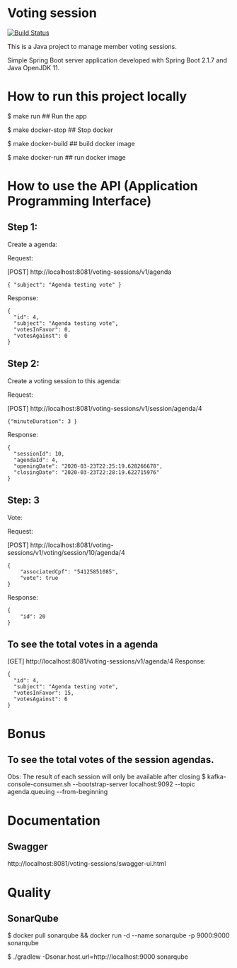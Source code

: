 # Voting session
[![Build Status](https://travis-ci.org/alexdefreitas99/voting-sessions.svg?branch=master)](https://travis-ci.org/alexdefreitas99/voting-sessions)

This is a Java project to manage member voting sessions.

Simple Spring Boot server application developed with Spring Boot 2.1.7 and Java OpenJDK 11.

# How to run this project locally

$ make run ## Run the app

$ make docker-stop ## Stop docker

$ make docker-build ## build docker image

$ make docker-run ## run docker image


# How to use the API (Application Programming Interface)
## Step 1: 
Create a agenda: 

Request:

[POST] http://localhost:8081/voting-sessions/v1/agenda
```
{ "subject": "Agenda testing vote" }
```
Response: 
```
{
  "id": 4,
  "subject": "Agenda testing vote",
  "votesInFavor": 0,
  "votesAgainst": 0
}
```

## Step 2:
Create a voting session to this agenda:

Request:

[POST] http://localhost:8081/voting-sessions/v1/session/agenda/4
```
{"minuteDuration": 3 }
```
Response: 
```
{
  "sessionId": 10,
  "agendaId": 4,
  "openingDate": "2020-03-23T22:25:19.628266678",
  "closingDate": "2020-03-23T22:28:19.622715976"
}
```

## Step: 3
Vote:

Request:

[POST] http://localhost:8081/voting-sessions/v1/voting/session/10/agenda/4
```
{
	"associatedCpf": "54125851085",
	"vote": true
}
```
Response:
```
{
	"id": 20
}
```

## To see the total votes in a agenda 
[GET] http://localhost:8081/voting-sessions/v1/agenda/4
Response: 
```
{
  "id": 4,
  "subject": "Agenda testing vote",
  "votesInFavor": 15,
  "votesAgainst": 6
}
```

# Bonus

## To see the total votes of the session agendas.
Obs: The result of each session will only be available after closing
$ kafka-console-consumer.sh --bootstrap-server localhost:9092 --topic agenda.queuing --from-beginning

# Documentation
## Swagger
http://localhost:8081/voting-sessions/swagger-ui.html

# Quality
## SonarQube
$ docker pull sonarqube && docker run -d --name sonarqube -p 9000:9000 sonarqube

$ ./gradlew -Dsonar.host.url=http://localhost:9000 sonarqube
